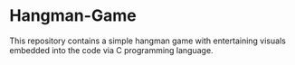 # Hangman-Game
This repository contains a simple hangman game with entertaining visuals embedded into the code via C programming language. 
